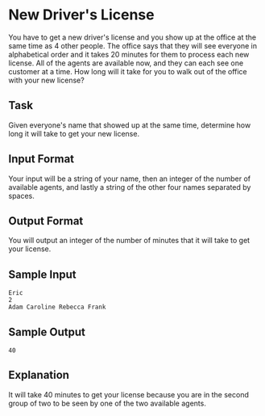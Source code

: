# New Driver's License

You have to get a new driver's license and you show up at the office at the same time as 4 other people. The office says that they will see everyone in alphabetical order and it takes 20 minutes for them to process each new license. All of the agents are available now, and they can each see one customer at a time. How long will it take for you to walk out of the office with your new license?

## Task

Given everyone's name that showed up at the same time, determine how long it will take to get your new license.

## Input Format

Your input will be a string of your name, then an integer of the number of available agents, and lastly a string of the other four names separated by spaces.

## Output Format

You will output an integer of the number of minutes that it will take to get your license.

## Sample Input

```=
Eric
2
Adam Caroline Rebecca Frank
```

## Sample Output

```=
40
```

## Explanation

It will take 40 minutes to get your license because you are in the second group of two to be seen by one of the two available agents.
